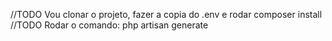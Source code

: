 //TODO Vou clonar o projeto, fazer a copia do .env e rodar composer install
//TODO Rodar o comando: php artisan generate